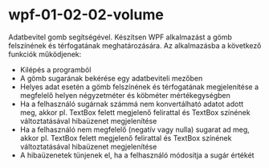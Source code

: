# wpf-01-02-02-volume
Adatbevitel gomb segítségével.
Készítsen WPF alkalmazást a gömb felszínének és térfogatának meghatározására.
Az alkalmazásba a következő funkciók működjenek:
 - Kilépés a programból
 - A gömb sugarának bekérése egy adatbeviteli mezőben
 - Helyes adat esetén a gömb felszínének és térfogatának megjelenítése a megfelelő helyen négyzetméter és köbméter mértékegységben
 - Ha a felhasználó sugárnak számmá nem konvertálható adatot adott meg, akkor pl. TextBox felett megjelenő felirattal és TextBox színének változtatásával hibaüzenet megjelenítése
 - Ha a felhasználó nem megfelelő (negatív vagy nulla) sugarat ad meg, akkor pl. TextBox felett megjelenő felirattal és TextBox színének változtatásával hibaüzenet megjelenítése
 - A hibaüzenetek tünjenek el, ha a felhasználó módosítja a sugár értékét
